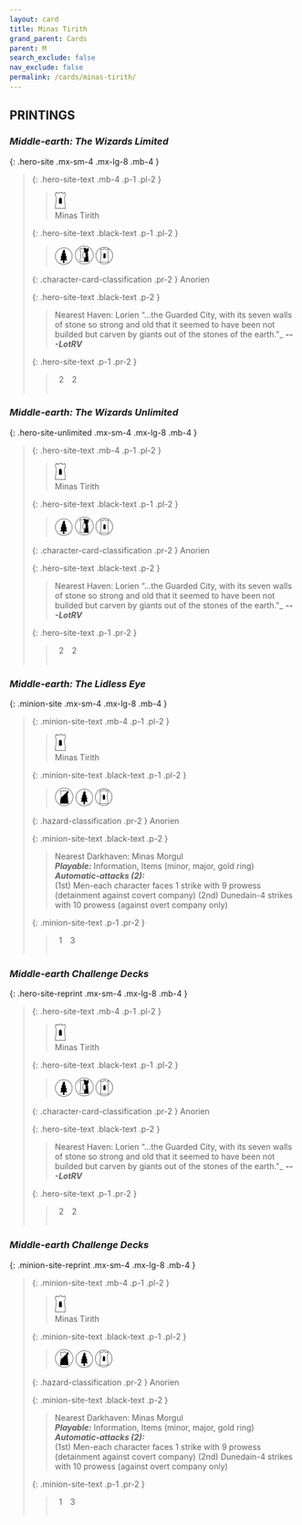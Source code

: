 ```yaml
---
layout: card
title: Minas Tirith
grand_parent: Cards
parent: M
search_exclude: false
nav_exclude: false
permalink: /cards/minas-tirith/
---
```


## PRINTINGS


### _Middle-earth: The Wizards Limited_

{: .hero-site .mx-sm-4 .mx-lg-8 .mb-4 }
> {: .hero-site-text .mb-4 .p-1 .pl-2 }
> > <div class="card-mp"><img src="/assets/images/free-hold.svg"></div>
> > <div class="character-card-name">Minas Tirith</div>
>
> {: .hero-site-text .black-text .p-1 .pl-2 }
> > ![](/assets/images/wilderness.svg) ![](/assets/images/border-land.svg) ![](/assets/images/free-domain.svg)
>
> {: .character-card-classification .pr-2 }
> Anorien
>
> {: .hero-site-text .black-text .p-2 }
> > Nearest Haven: Lorien  “...the Guarded City, with its seven walls of stone so strong and old that it seemed to have been not builded but carven by giants out of the stones of the earth."_ ***---&NoBreak;LotRV*** 
> 
> {: .hero-site-text .p-1 .pr-2 }
> > <div class="hero-site-draw"><span class="hero-you-draw">&ensp;2&ensp;</span><span class="hero-opp-draw">&ensp;2&ensp;</span></div>
> > <div class="card-corruption">&nbsp;</div>

### _Middle-earth: The Wizards Unlimited_

{: .hero-site-unlimited .mx-sm-4 .mx-lg-8 .mb-4 }
> {: .hero-site-text .mb-4 .p-1 .pl-2 }
> > <div class="card-mp"><img src="/assets/images/free-hold.svg"></div>
> > <div class="character-card-name">Minas Tirith</div>
>
> {: .hero-site-text .black-text .p-1 .pl-2 }
> > ![](/assets/images/wilderness.svg) ![](/assets/images/border-land.svg) ![](/assets/images/free-domain.svg)
>
> {: .character-card-classification .pr-2 }
> Anorien
>
> {: .hero-site-text .black-text .p-2 }
> > Nearest Haven: Lorien  “...the Guarded City, with its seven walls of stone so strong and old that it seemed to have been not builded but carven by giants out of the stones of the earth."_ ***---&NoBreak;LotRV*** 
> 
> {: .hero-site-text .p-1 .pr-2 }
> > <div class="hero-site-draw"><span class="hero-you-draw">&ensp;2&ensp;</span><span class="hero-opp-draw">&ensp;2&ensp;</span></div>
> > <div class="card-corruption">&nbsp;</div>

### _Middle-earth: The Lidless Eye_

{: .minion-site .mx-sm-4 .mx-lg-8 .mb-4 }
> {: .minion-site-text .mb-4 .p-1 .pl-2 }
> > <div class="card-mp"><img src="/assets/images/free-hold.svg"></div>
> > <div class="card-name">Minas Tirith</div>
>
> {: .minion-site-text .black-text .p-1 .pl-2 }
> > ![](/assets/images/shadow-land.svg) ![](/assets/images/wilderness.svg) ![](/assets/images/free-domain.svg)
>
> {: .hazard-classification .pr-2 }
> Anorien
>
> {: .minion-site-text .black-text .p-2 }
> > Nearest Darkhaven: Minas Morgul <br>_**Playable:**_ Information, Items (minor, major, gold ring) <br>_**Automatic-attacks (2):**_<br>  (1st) Men-each character faces 1 strike with 9 prowess (detainment against covert company) (2nd) Dunedain-4 strikes with 10 prowess (against overt company only) 
> 
> {: .minion-site-text .p-1 .pr-2 }
> > <div class="hero-site-draw"><span class="minion-you-draw">&ensp;1&ensp;</span><span class="minion-opp-draw">&ensp;3&ensp;</span></div>
> > <div class="card-corruption">&nbsp;</div>

### _Middle-earth Challenge Decks_

{: .hero-site-reprint .mx-sm-4 .mx-lg-8 .mb-4 }
> {: .hero-site-text .mb-4 .p-1 .pl-2 }
> > <div class="card-mp"><img src="/assets/images/free-hold.svg"></div>
> > <div class="character-card-name">Minas Tirith</div>
>
> {: .hero-site-text .black-text .p-1 .pl-2 }
> > ![](/assets/images/wilderness.svg) ![](/assets/images/border-land.svg) ![](/assets/images/free-domain.svg)
>
> {: .character-card-classification .pr-2 }
> Anorien
>
> {: .hero-site-text .black-text .p-2 }
> > Nearest Haven: Lorien  “...the Guarded City, with its seven walls of stone so strong and old that it seemed to have been not builded but carven by giants out of the stones of the earth."_ ***---&NoBreak;LotRV*** 
> 
> {: .hero-site-text .p-1 .pr-2 }
> > <div class="hero-site-draw"><span class="hero-you-draw">&ensp;2&ensp;</span><span class="hero-opp-draw">&ensp;2&ensp;</span></div>
> > <div class="card-corruption">&nbsp;</div>

### _Middle-earth Challenge Decks_

{: .minion-site-reprint .mx-sm-4 .mx-lg-8 .mb-4 }
> {: .minion-site-text .mb-4 .p-1 .pl-2 }
> > <div class="card-mp"><img src="/assets/images/free-hold.svg"></div>
> > <div class="card-name">Minas Tirith</div>
>
> {: .minion-site-text .black-text .p-1 .pl-2 }
> > ![](/assets/images/shadow-land.svg) ![](/assets/images/wilderness.svg) ![](/assets/images/free-domain.svg)
>
> {: .hazard-classification .pr-2 }
> Anorien
>
> {: .minion-site-text .black-text .p-2 }
> > Nearest Darkhaven: Minas Morgul <br>_**Playable:**_ Information, Items (minor, major, gold ring) <br>_**Automatic-attacks (2):**_<br>  (1st) Men-each character faces 1 strike with 9 prowess (detainment against covert company) (2nd) Dunedain-4 strikes with 10 prowess (against overt company only) 
> 
> {: .minion-site-text .p-1 .pr-2 }
> > <div class="hero-site-draw"><span class="minion-you-draw">&ensp;1&ensp;</span><span class="minion-opp-draw">&ensp;3&ensp;</span></div>
> > <div class="card-corruption">&nbsp;</div>
